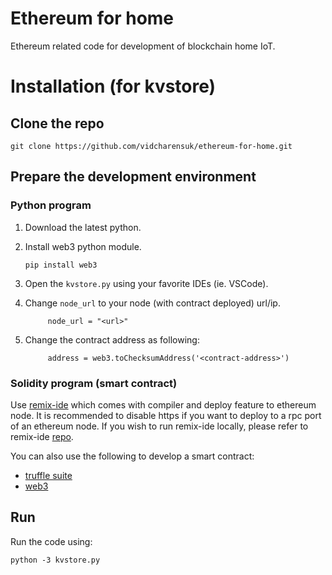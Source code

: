 # Ethereum for home
Ethereum related code for development of blockchain home IoT.

# Installation (for kvstore)
## Clone the repo
`git clone https://github.com/vidcharensuk/ethereum-for-home.git`


## Prepare the development environment
### Python program
1. Download the latest python.
2. Install web3 python module.

      `pip install web3`
3. Open the `kvstore.py` using your favorite IDEs (ie. VSCode).
4. Change `node_url` to your node (with contract deployed) url/ip.

            node_url = "<url>"
5. Change the contract address as following:

            address = web3.toChecksumAddress('<contract-address>')
### Solidity program (smart contract)
Use [remix-ide](http://remix.ethereum.org/) which comes with compiler and deploy feature to ethereum node. It is recommended to disable https if you want to deploy to a rpc port of an ethereum node.
If you wish to run remix-ide locally, please refer to remix-ide [repo](https://github.com/ethereum/remix-ide).

You can also use the following to develop a smart contract:
- [truffle suite](https://www.trufflesuite.com/)
- [web3](https://web3py.readthedocs.io/en/stable/contracts.html)

## Run
Run the code using:

`python -3 kvstore.py` 
